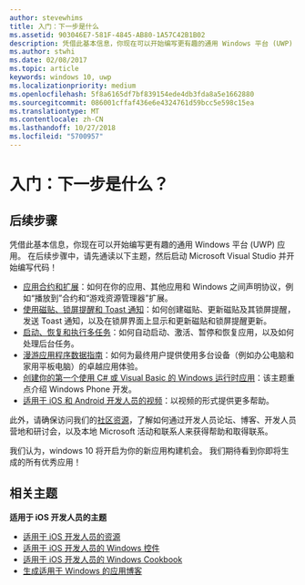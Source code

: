 ```yaml
---
author: stevewhims
title: 入门：下一步是什么
ms.assetid: 903046E7-581F-4845-AB80-1A57C42B1B02
description: 凭借此基本信息，你现在可以开始编写更有趣的通用 Windows 平台 (UWP) 应用。
ms.author: stwhi
ms.date: 02/08/2017
ms.topic: article
keywords: windows 10, uwp
ms.localizationpriority: medium
ms.openlocfilehash: 5f8a6165df7bf839154ede4db3fda8a5e1662880
ms.sourcegitcommit: 086001cffaf436e6e4324761d59bcc5e598c15ea
ms.translationtype: MT
ms.contentlocale: zh-CN
ms.lasthandoff: 10/27/2018
ms.locfileid: "5700957"
---
```

# <a name="getting-started-what-next"></a>入门：下一步是什么？


## <a name="next-steps"></a>后续步骤

凭借此基本信息，你现在可以开始编写更有趣的通用 Windows 平台 (UWP) 应用。 在后续步骤中，请先通读以下主题，然后启动 Microsoft Visual Studio 并开始编写代码！

-   [应用合约和扩展](https://msdn.microsoft.com/library/windows/apps/hh464906)：如何在你的应用、其他应用和 Windows 之间声明协议，例如“播放到”合约和“游戏资源管理器”扩展。
-   [使用磁贴、锁屏提醒和 Toast 通知](https://msdn.microsoft.com/library/windows/apps/xaml/hh868259)：如何创建磁贴、更新磁贴及其锁屏提醒，发送 Toast 通知，以及在锁屏界面上显示和更新磁贴和锁屏提醒更新。
-   [启动、恢复和执行多任务](https://msdn.microsoft.com/library/windows/apps/hh770837)：如何自动启动、激活、暂停和恢复应用，以及如何处理后台任务。
-   [漫游应用程序数据指南](https://msdn.microsoft.com/library/windows/apps/hh465094)：如何为最终用户提供使用多台设备（例如办公电脑和家用平板电脑）的卓越应用体验。
-   [创建你的第一个使用 C# 或 Visual Basic 的 Windows 运行时应用](http://go.microsoft.com/fwlink/p/?LinkID=394138)：该主题重点介绍 Windows Phone 开发。
-   [适用于 iOS 和 Android 开发人员的视频](https://msdn.microsoft.com/library/windows/apps/dn393982)：以视频的形式提供更多帮助。

此外，请确保访问我们的[社区资源](https://developer.microsoft.com/en-us/windows/support)，了解如何通过开发人员论坛、博客、开发人员营地和研讨会，以及本地 Microsoft 活动和联系人来获得帮助和取得联系。

我们认为，windows 10 将开启为你的新应用构建机会。 我们期待看到你即将生成的所有优秀应用！

## <a name="related-topics"></a>相关主题

**适用于 iOS 开发人员的主题**
* [适用于 iOS 开发人员的资源](https://msdn.microsoft.com/library/windows/apps/jj945493)
* [适用于 iOS 开发人员的 Windows 控件](https://msdn.microsoft.com/library/windows/apps/dn263255)
* [适用于 iOS 开发人员的 Windows Cookbook](https://msdn.microsoft.com/library/windows/apps/dn263256)
* [生成适用于 Windows 的应用博客](https://blogs.windows.com/buildingapps/2016/01/27/visual-studio-walkthrough-for-ios-developers/)

